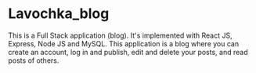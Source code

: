 # Lavochka_blog
This is a Full Stack application (blog). It's implemented with React JS, Express, Node JS and MySQL. This application is a blog where you can create an account, log in and publish, edit and delete your posts, and read posts of others.
